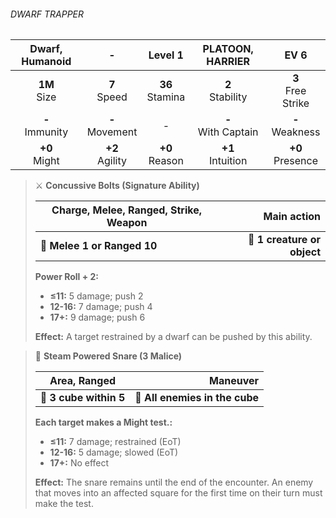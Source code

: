 ###### DWARF TRAPPER

|  Dwarf, Humanoid  |         -         |      Level 1      |   PLATOON, HARRIER    |         EV 6         |
|:-----------------:|:-----------------:|:-----------------:|:---------------------:|:--------------------:|
|  **1M**<br>Size   |  **7**<br>Speed   | **36**<br>Stamina |  **2**<br>Stability   | **3**<br>Free Strike |
| **-**<br>Immunity | **-**<br>Movement |         -         | **-**<br>With Captain |  **-**<br>Weakness   |
|  **+0**<br>Might  | **+2**<br>Agility | **+0**<br>Reason  |  **+1**<br>Intuition  |  **+0**<br>Presence  |

> ⚔️ **Concussive Bolts (Signature Ability)**
> 
> | **Charge, Melee, Ranged, Strike, Weapon** |             **Main action** |
> | ----------------------------------------- | ---------------------------:|
> | **📏 Melee 1 or Ranged 10**               | **🎯 1 creature or object** |
> 
> **Power Roll + 2:**
> 
> - **≤11:** 5 damage; push 2
> - **12-16:** 7 damage; push 4
> - **17+:** 9 damage; push 6
> 
> **Effect:** A target restrained by a dwarf can be pushed by this ability.

> 🔳 **Steam Powered Snare (3 Malice)**
> 
> | **Area, Ranged**       |                   **Maneuver** |
> | ---------------------- | ------------------------------:|
> | **📏 3 cube within 5** | **🎯 All enemies in the cube** |
> 
> **Each target makes a Might test.:**
> 
> - **≤11:** 7 damage; restrained (EoT)
> - **12-16:** 5 damage; slowed (EoT)
> - **17+:** No effect
> 
> **Effect:** The snare remains until the end of the encounter. An enemy that moves into an affected square for the first time on their turn must make the test.

